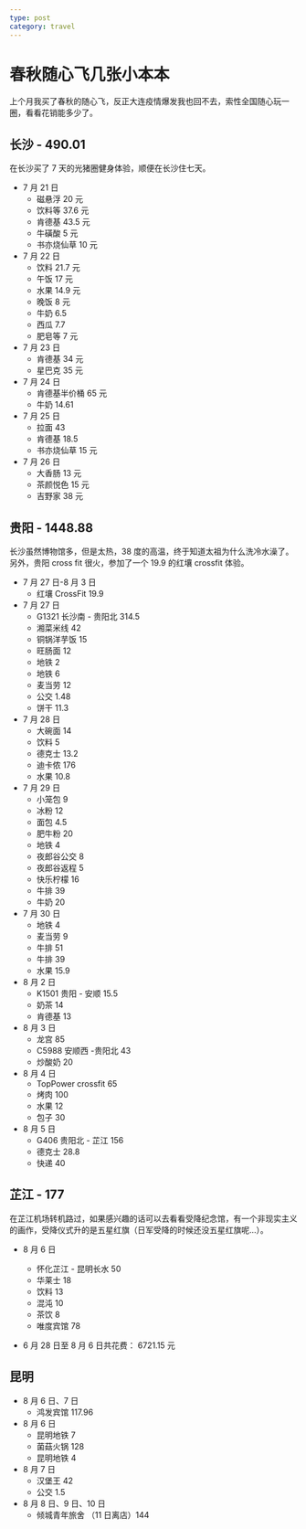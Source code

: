```yaml
---
type: post
category: travel
---
```


# 春秋随心飞几张小本本

上个月我买了春秋的随心飞，反正大连疫情爆发我也回不去，索性全国随心玩一圈，看看花销能多少了。

## 长沙 - 490.01

在长沙买了 7 天的光猪圈健身体验，顺便在长沙住七天。

- 7 月 21 日
  - 磁悬浮 20 元
  - 饮料等 37.6 元
  - 肯德基 43.5 元
  - 牛磺酸 5 元
  - 书亦烧仙草 10 元
- 7 月 22 日
  - 饮料 21.7 元
  - 午饭 17 元
  - 水果 14.9 元
  - 晚饭 8 元
  - 牛奶 6.5
  - 西瓜 7.7
  - 肥皂等 7 元
- 7 月 23 日
  - 肯德基 34 元
  - 星巴克 35 元
- 7 月 24 日
  - 肯德基半价桶 65 元
  - 牛奶 14.61
- 7 月 25 日
  - 拉面 43
  - 肯德基 18.5
  - 书亦烧仙草 15 元
- 7 月 26 日
  - 大香肠 13 元
  - 茶颜悦色 15 元
  - 吉野家 38 元

## 贵阳 - 1448.88

长沙虽然博物馆多，但是太热，38 度的高温，终于知道太祖为什么洗冷水澡了。另外，贵阳 cross fit 很火，参加了一个 19.9 的红壤 crossfit 体验。

- 7 月 27 日-8 月 3 日
  - 红壤 CrossFit 19.9
- 7 月 27 日
  - G1321 长沙南 - 贵阳北 314.5
  - 湘菜米线 42
  - 铜锅洋芋饭 15
  - 旺肠面 12
  - 地铁 2
  - 地铁 6
  - 麦当劳 12
  - 公交 1.48
  - 饼干 11.3
- 7 月 28 日
  - 大碗面 14
  - 饮料 5
  - 德克士 13.2
  - 迪卡侬 176
  - 水果 10.8
- 7 月 29 日
  - 小笼包 9
  - 冰粉 12
  - 面包 4.5
  - 肥牛粉 20
  - 地铁 4
  - 夜郎谷公交 8
  - 夜郎谷返程 5
  - 快乐柠檬 16
  - 牛排 39
  - 牛奶 20
- 7 月 30 日
  - 地铁 4
  - 麦当劳 9
  - 牛排 51
  - 牛排 39
  - 水果 15.9
- 8 月 2 日
  - K1501 贵阳 - 安顺 15.5
  - 奶茶 14
  - 肯德基 13
- 8 月 3 日
  - 龙宫 85
  - C5988 安顺西 -贵阳北 43
  - 炒酸奶 20
- 8 月 4 日
  - TopPower crossfit 65
  - 烤肉 100
  - 水果 12
  - 包子 30
- 8 月 5 日
  - G406 贵阳北 - 芷江 156
  - 德克士 28.8
  - 快递 40

## 芷江 - 177

在芷江机场转机路过，如果感兴趣的话可以去看看受降纪念馆，有一个非现实主义的画作，受降仪式升的是五星红旗（日军受降的时候还没五星红旗呢...）。

- 8 月 6 日

  - 怀化芷江 - 昆明长水 50
  - 华莱士 18
  - 饮料 13
  - 混沌 10
  - 茶饮 8
  - 唯度宾馆 78

- 6 月 28 日至 8 月 6 日共花费： 6721.15 元

## 昆明

- 8 月 6 日、7 日
  - 鸿发宾馆 117.96
- 8 月 6 日
  - 昆明地铁 7
  - 菌菇火锅 128
  - 昆明地铁 4
- 8 月 7 日
  - 汉堡王 42
  - 公交 1.5
- 8 月 8 日、9 日、10 日
  - 倾城青年旅舍 （11 日离店）144
